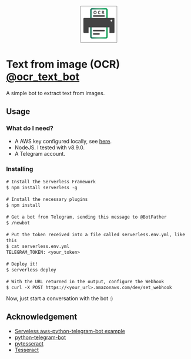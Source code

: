 <p align="center">
  <img src="logo.png" width="100"/>
</p>

# Text from image (OCR) [@ocr_text_bot](https://t.me/ocr_text_bot)

A simple bot to extract text from images.

## Usage

### What do I need?
- A AWS key configured locally, see [here](https://serverless.com/framework/docs/providers/aws/guide/credentials/).
- NodeJS. I tested with v8.9.0.
- A Telegram account.

### Installing
```
# Install the Serverless Framework
$ npm install serverless -g

# Install the necessary plugins
$ npm install

# Get a bot from Telegram, sending this message to @BotFather
$ /newbot

# Put the token received into a file called serverless.env.yml, like this
$ cat serverless.env.yml
TELEGRAM_TOKEN: <your_token>

# Deploy it!
$ serverless deploy

# With the URL returned in the output, configure the Webhook
$ curl -X POST https://<your_url>.amazonaws.com/dev/set_webhook
```

Now, just start a conversation with the bot :)

## Acknowledgement

- [Serveless aws-python-telegram-bot example](https://github.com/serverless/examples/tree/master/aws-python-telegram-bot)
- [python-telegram-bot](https://github.com/python-telegram-bot/python-telegram-bot)
- [pytesseract](https://github.com/madmaze/pytesseract)
- [Tesseract](https://github.com/tesseract-ocr/tesseract)
